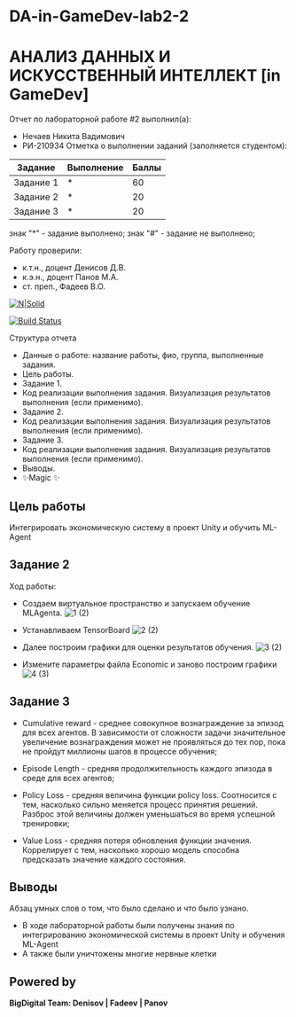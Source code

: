 # DA-in-GameDev-lab2-2
# АНАЛИЗ ДАННЫХ И ИСКУССТВЕННЫЙ ИНТЕЛЛЕКТ [in GameDev]
Отчет по лабораторной работе #2 выполнил(а):
- Нечаев Никита Вадимович
- РИ-210934
Отметка о выполнении заданий (заполняется студентом):

| Задание | Выполнение | Баллы |
| ------ | ------ | ------ |
| Задание 1 | * | 60 |
| Задание 2 | * | 20 |
| Задание 3 | * | 20 |

знак "*" - задание выполнено; знак "#" - задание не выполнено;

Работу проверили:
- к.т.н., доцент Денисов Д.В.
- к.э.н., доцент Панов М.А.
- ст. преп., Фадеев В.О.

[![N|Solid](https://cldup.com/dTxpPi9lDf.thumb.png)](https://nodesource.com/products/nsolid)

[![Build Status](https://travis-ci.org/joemccann/dillinger.svg?branch=master)](https://travis-ci.org/joemccann/dillinger)

Структура отчета

- Данные о работе: название работы, фио, группа, выполненные задания.
- Цель работы.
- Задание 1.
- Код реализации выполнения задания. Визуализация результатов выполнения (если применимо).
- Задание 2.
- Код реализации выполнения задания. Визуализация результатов выполнения (если применимо).
- Задание 3.
- Код реализации выполнения задания. Визуализация результатов выполнения (если применимо).
- Выводы.
- ✨Magic ✨

## Цель работы
Интегрировать экономическую систему в проект Unity и обучить ML-Agent

## Задание 2
Ход работы:
- Создаем виртуальное пространство и запускаем обучение MLAgenta.
![1 (2)](https://user-images.githubusercontent.com/114502827/208564122-6f34fd8d-2b2a-4b31-8574-0dda6884324f.png)

- Устанавливаем TensorBoard
![2 (2)](https://user-images.githubusercontent.com/114502827/208564839-5a7e28e0-33b9-413f-a359-b0fe948881cb.png)

 - Далее построим графики для оценки результатов обучения.
 ![3 (2)](https://user-images.githubusercontent.com/114502827/208565038-a4cbdb30-5370-4989-91cc-8192af312133.png)

- Измените параметры файла Economic и заново построим графики
![4 (3)](https://user-images.githubusercontent.com/114502827/208565721-f7ff6334-9128-44d8-9337-1d5083cfe01a.png)

## Задание 3
- Cumulative reward - cреднее совокупное вознаграждение за эпизод для всех агентов. В зависимости от 
 сложности задачи значительное увеличение вознаграждения может не проявляться до тех пор, пока не пройдут
 миллионы шагов в процессе обучения;
 
- Episode Length - cредняя продолжительность каждого эпизода в среде для всех агентов;

- Policy Loss - средняя величина функции policy loss. Соотносится с тем, насколько сильно меняется процесс 
принятия решений. Разброс этой величины должен уменьшаться во время успешной тренировки;

-  Value Loss - cредняя потеря обновления функции значения. Коррелирует с тем, насколько хорошо модель 
способна предсказать значение каждого состояния. 

## Выводы

Абзац умных слов о том, что было сделано и что было узнано.
- В ходе лабораторной работы были получены знания по интегрированию экономической системы в проект Unity и обучения ML-Agent
- А также были уничтожены многие нервные клетки


## Powered by

**BigDigital Team: Denisov | Fadeev | Panov**
